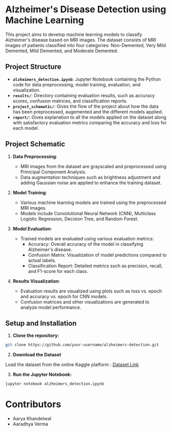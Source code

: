 # Alzheimer's Disease Detection using Machine Learning

This project aims to develop machine learning models to classify Alzheimer's disease based on MRI images. The dataset consists of MRI images of patients classified into four categories: Non-Demented, Very Mild Demented, Mild Demented, and Moderate Demented.

## Project Structure

- **`alzheimers_detection.ipynb`**: Jupyter Notebook containing the Python code for data preprocessing, model training, evaluation, and visualization.
- **`results/`**: Directory containing evaluation results, such as accuracy scores, confusion matrices, and classification reports.
- **`project_schematic/`**: Gives the flow of the project about how the data has been preprocessed, augemented and the different models applied.
- **`report/`**: Gives explanation to all the models applied on the dataset along with satisfactory evaluation metrics comparing the accuracy and loss for each model.
  

## Project Schematic

1. **Data Preprocessing**:
   - MRI images from the dataset are grayscaled and preprocessed using Prinicipal Component Analysis.
   - Data augmentation techniques such as brightness adjustment and adding Gaussian noise are applied to enhance the training dataset.

2. **Model Training**:
   - Various machine learning models are trained using the preprocessed MRI images.
   - Models include Convolutional Neural Network (CNN), Multiclass Logistic Regression, Decision Tree, and Random Forest.

3. **Model Evaluation**:
   - Trained models are evaluated using various evaluation metrics:
     - Accuracy: Overall accuracy of the model in classifying Alzheimer's disease.
     - Confusion Matrix: Visualization of model predictions compared to actual labels.
     - Classification Report: Detailed metrics such as precision, recall, and F1-score for each class.

4. **Results Visualization**:
   - Evaluation results are visualized using plots such as loss vs. epoch and accuracy vs. epoch for CNN models.
   - Confusion matrices and other visualizations are generated to analyze model performance.

## Setup and Installation

1. **Clone the repository:**

```bash
git clone https://github.com/your-username/alzheimers-detection.git
```

2. **Download the Dataset**

Load the dataset from the online Kaggle platform : [Dataset Link](https://www.kaggle.com/datasets/sachinkumar413/alzheimer-mri-dataset)

3. **Run the Jupyter Notebook:**
```bash
jupyter notebook alzheimers_detection.ipynb
```


# Contributors

- Aarya Khandelwal
- Aaradhya Verma
